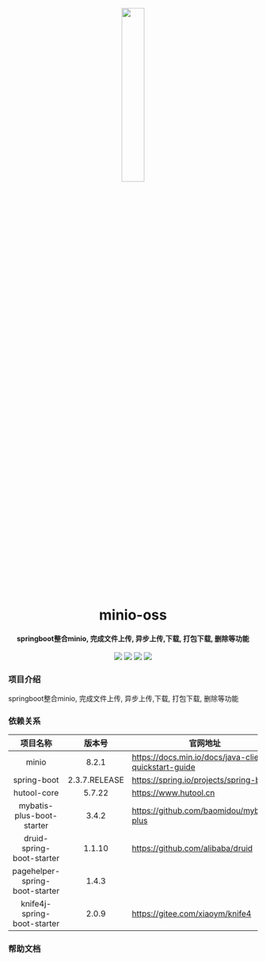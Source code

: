 <div align="center" style="margin-top:30px;">
    <img src="https://min.io/resources/img/logo.svg" width="30%" />
</div>
<h1 align="center">
    minio-oss
</h1>
<h4 align="center">
    springboot整合minio, 完成文件上传, 异步上传,下载, 打包下载, 删除等功能
</h4> 



<p align="center">
	<a target="_blank">
	    <img src="https://img.shields.io/badge/license-Apache--2.0-blue" />
	</a>
	<a target="_blank">
	    <img src="https://img.shields.io/badge/minio-8.2.1-blue" />
	</a>
	<a target="_blank">
	    <img src="https://img.shields.io/badge/spring--boot-2.3.7.RELEASE-blue" />
	</a>
	<a target="_blank">
	    <img src="https://img.shields.io/badge/JDK-8+-green.svg" />
	</a>
</p>

### 项目介绍

springboot整合minio, 完成文件上传, 异步上传,下载, 打包下载, 删除等功能

### 依赖关系

|            项目名称            |    版本号     | 官网地址                                              |
| :----------------------------: | :-----------: | ----------------------------------------------------- |
|             minio              |     8.2.1     | https://docs.min.io/docs/java-client-quickstart-guide |
|          spring-boot           | 2.3.7.RELEASE | https://spring.io/projects/spring-boot                |
|          hutool-core           |    5.7.22     | https://www.hutool.cn                                 |
|   mybatis-plus-boot-starter    |     3.4.2     | https://github.com/baomidou/mybatis-plus              |
|   druid-spring-boot-starter    |    1.1.10     | https://github.com/alibaba/druid                      |
| pagehelper-spring-boot-starter |     1.4.3     |                                                       |
|  knife4j-spring-boot-starter   |     2.0.9     | https://gitee.com/xiaoym/knife4                       |

### 帮助文档

